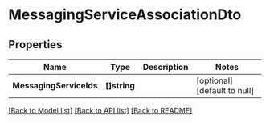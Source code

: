 # MessagingServiceAssociationDto

## Properties
Name | Type | Description | Notes
------------ | ------------- | ------------- | -------------
**MessagingServiceIds** | **[]string** |  | [optional] [default to null]

[[Back to Model list]](../README.md#documentation-for-models) [[Back to API list]](../README.md#documentation-for-api-endpoints) [[Back to README]](../README.md)

